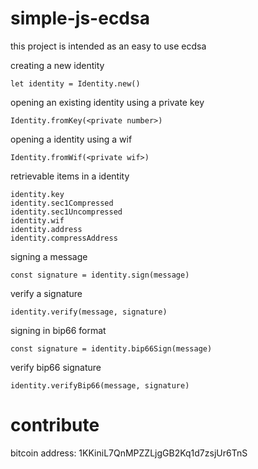 # simple-js-ecdsa

this project is intended as an easy to use ecdsa

creating a new identity
```
let identity = Identity.new()
```

opening an existing identity using a private key
```
Identity.fromKey(<private number>)
```

opening a identity using a wif
```
Identity.fromWif(<private wif>)
```

retrievable items in a identity
```
identity.key
identity.sec1Compressed
identity.sec1Uncompressed
identity.wif
identity.address
identity.compressAddress
```

signing a message
```
const signature = identity.sign(message)
```

verify a signature
```
identity.verify(message, signature)
```

signing in bip66 format
```
const signature = identity.bip66Sign(message)
```

verify bip66 signature
```
identity.verifyBip66(message, signature)
```

# contribute

bitcoin address: 1KKiniL7QnMPZZLjgGB2Kq1d7zsjUr6TnS 